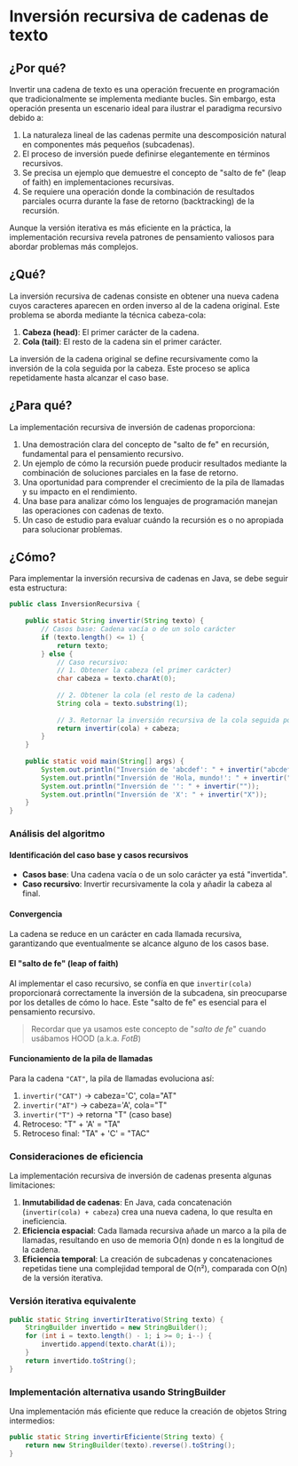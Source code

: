 # Inversión recursiva de cadenas de texto

## ¿Por qué?

Invertir una cadena de texto es una operación frecuente en programación que tradicionalmente se implementa mediante bucles. Sin embargo, esta operación presenta un escenario ideal para ilustrar el paradigma recursivo debido a:

1. La naturaleza lineal de las cadenas permite una descomposición natural en componentes más pequeños (subcadenas).
1. El proceso de inversión puede definirse elegantemente en términos recursivos.
1. Se precisa un ejemplo que demuestre el concepto de "salto de fe" (leap of faith) en implementaciones recursivas.
1. Se requiere una operación donde la combinación de resultados parciales ocurra durante la fase de retorno (backtracking) de la recursión.

Aunque la versión iterativa es más eficiente en la práctica, la implementación recursiva revela patrones de pensamiento valiosos para abordar problemas más complejos.

## ¿Qué?

La inversión recursiva de cadenas consiste en obtener una nueva cadena cuyos caracteres aparecen en orden inverso al de la cadena original. Este problema se aborda mediante la técnica cabeza-cola:

1. **Cabeza (head)**: El primer carácter de la cadena.
1. **Cola (tail)**: El resto de la cadena sin el primer carácter.

La inversión de la cadena original se define recursivamente como la inversión de la cola seguida por la cabeza. Este proceso se aplica repetidamente hasta alcanzar el caso base.

## ¿Para qué?

La implementación recursiva de inversión de cadenas proporciona:

1. Una demostración clara del concepto de "salto de fe" en recursión, fundamental para el pensamiento recursivo.
1. Un ejemplo de cómo la recursión puede producir resultados mediante la combinación de soluciones parciales en la fase de retorno.
1. Una oportunidad para comprender el crecimiento de la pila de llamadas y su impacto en el rendimiento.
1. Una base para analizar cómo los lenguajes de programación manejan las operaciones con cadenas de texto.
1. Un caso de estudio para evaluar cuándo la recursión es o no apropiada para solucionar problemas.

## ¿Cómo?

Para implementar la inversión recursiva de cadenas en Java, se debe seguir esta estructura:

```java
public class InversionRecursiva {
    
    public static String invertir(String texto) {
        // Casos base: Cadena vacía o de un solo carácter
        if (texto.length() <= 1) {
            return texto;
        } else {
            // Caso recursivo:
            // 1. Obtener la cabeza (el primer carácter)
            char cabeza = texto.charAt(0);
            
            // 2. Obtener la cola (el resto de la cadena)
            String cola = texto.substring(1);
            
            // 3. Retornar la inversión recursiva de la cola seguida por la cabeza
            return invertir(cola) + cabeza;
        }
    }
    
    public static void main(String[] args) {
        System.out.println("Inversión de 'abcdef': " + invertir("abcdef"));
        System.out.println("Inversión de 'Hola, mundo!': " + invertir("Hola, mundo!"));
        System.out.println("Inversión de '': " + invertir(""));
        System.out.println("Inversión de 'X': " + invertir("X"));
    }
}
```

### Análisis del algoritmo

#### Identificación del caso base y casos recursivos

- **Casos base**: Una cadena vacía o de un solo carácter ya está "invertida".
- **Caso recursivo**: Invertir recursivamente la cola y añadir la cabeza al final.

#### Convergencia

La cadena se reduce en un carácter en cada llamada recursiva, garantizando que eventualmente se alcance alguno de los casos base.

#### El "salto de fe" (leap of faith)

Al implementar el caso recursivo, se confía en que `invertir(cola)` proporcionará correctamente la inversión de la subcadena, sin preocuparse por los detalles de cómo lo hace. Este "salto de fe" es esencial para el pensamiento recursivo.

> Recordar que ya usamos este concepto de "*salto de fe*" cuando usábamos HOOD (a.k.a. *FotB*)

#### Funcionamiento de la pila de llamadas

Para la cadena `"CAT"`, la pila de llamadas evoluciona así:

1. `invertir("CAT")` → cabeza='C', cola="AT"
1. `invertir("AT")` → cabeza='A', cola="T"
1. `invertir("T")` → retorna "T" (caso base)
1. Retroceso: "T" + 'A' = "TA"
1. Retroceso final: "TA" + 'C' = "TAC"

### Consideraciones de eficiencia

La implementación recursiva de inversión de cadenas presenta algunas limitaciones:

1. **Inmutabilidad de cadenas**: En Java, cada concatenación (`invertir(cola) + cabeza`) crea una nueva cadena, lo que resulta en ineficiencia.
1. **Eficiencia espacial**: Cada llamada recursiva añade un marco a la pila de llamadas, resultando en uso de memoria O(n) donde n es la longitud de la cadena.
1. **Eficiencia temporal**: La creación de subcadenas y concatenaciones repetidas tiene una complejidad temporal de O(n²), comparada con O(n) de la versión iterativa.

### Versión iterativa equivalente

```java
public static String invertirIterativo(String texto) {
    StringBuilder invertido = new StringBuilder();
    for (int i = texto.length() - 1; i >= 0; i--) {
        invertido.append(texto.charAt(i));
    }
    return invertido.toString();
}
```

### Implementación alternativa usando StringBuilder

Una implementación más eficiente que reduce la creación de objetos String intermedios:

```java
public static String invertirEficiente(String texto) {
    return new StringBuilder(texto).reverse().toString();
}
```
